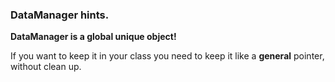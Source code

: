  ### DataManager hints.

 **DataManager is a global unique object!**  

 If you want to keep it in your class you need to keep it like a **general** pointer, without clean up.
